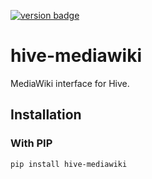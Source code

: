 [![version badge]](https://pypi.org/project/hive-mediawiki/)

[version badge]: https://img.shields.io/pypi/v/hive-mediawiki?color=limegreen

# hive-mediawiki

MediaWiki interface for Hive.

## Installation

### With PIP

```sh
pip install hive-mediawiki
```
